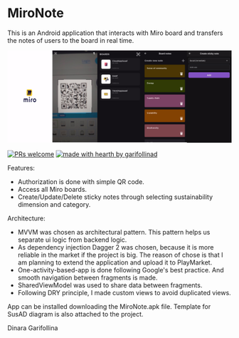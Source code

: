 # MiroNote

This is an Android application that interacts with Miro board and transfers the notes of users to the board in real time.

![Demo](demo_img.jpg)

[![PRs welcome](https://img.shields.io/badge/PRs-welcome-ff69b4.svg?style=flat-square)](https://github.com/garifollinad/MiroNote/pulls)
[![made with hearth by garifollinad](https://img.shields.io/badge/made%20with%20%E2%99%A5%20by-garifollinad-ff1414.svg?style=flat-square)](https://github.com/garifollinad)

Features:
- Authorization is done with simple QR code.
- Access all Miro boards.
- Create/Update/Delete sticky notes through selecting sustainability dimension and category.

Architecture:
- MVVM was chosen as architectural pattern. This pattern helps us separate ui logic from backend logic. 
- As dependency injection Dagger 2 was chosen, because it is more reliable in the market if the project is big.
The reason of chose is that I am planning to extend the application and upload it to PlayMarket.
- One-activity-based-app is done following Google's best practice. And smooth navigation between fragments is made.
- SharedViewModel was used to share data between fragments.
- Following DRY principle, I made custom views to avoid duplicated views.

App can be installed downloading the MiroNote.apk file. Template for SusAD diagram is also attached to the project.

Dinara Garifollina
